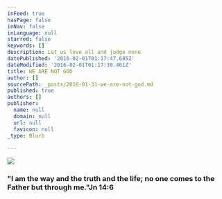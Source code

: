 ```yaml
---
inFeed: true
hasPage: false
inNav: false
inLanguage: null
starred: false
keywords: []
description: Let us love all and judge none
datePublished: '2016-02-01T01:17:47.685Z'
dateModified: '2016-02-01T01:17:38.461Z'
title: WE ARE NOT GOD
author: []
sourcePath: _posts/2016-01-31-we-are-not-god.md
published: true
authors: []
publisher:
  name: null
  domain: null
  url: null
  favicon: null
_type: Blurb

---
```

![](https://the-grid-user-content.s3-us-west-2.amazonaws.com/43f38942-99c6-4b9a-8c13-6897cef56c7a.jpg)

### "I am the way and the truth and the life; no one comes to the Father but through me."Jn 14:6